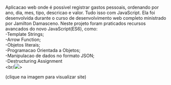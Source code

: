 Aplicacao web onde é possivel registrar gastos pessoais, ordenando por ano, dia, mes, tipo, descricao e valor. Tudo isso com JavaScript. Ela foi desenvolvida durante o curso de desenvolvimento web completo ministrado por Jamilton Damasceno.
Neste projeto foram praticados recursos avancados do novo JavaScript(ES6), como:<br/>
-Template Strings;<br/>
-Arrow Function;<br/>
-Objetos literais;<br/>
-Programacao Orientada a Objetos;<br/>
-Manipulacao de dados no formato JSON;<br/>
-Destructuring Assignment<br/>
<br/[![](https://werlencardoso.files.wordpress.com/2020/09/despesas.jpg?w=500)](http://werlencardoso.epizy.com/app-orcamento-pessoal/index.html)>

(clique na imagem para visualizar site)

